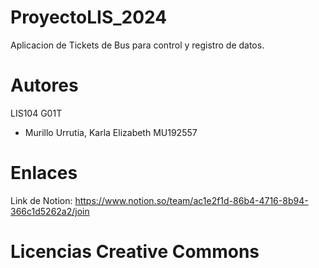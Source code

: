 # ProyectoLIS_2024
Aplicacion de Tickets de Bus para control y registro de datos.

# Autores
LIS104 G01T
- Murillo Urrutia, Karla Elizabeth MU192557

# Enlaces 
Link de Notion: https://www.notion.so/team/ac1e2f1d-86b4-4716-8b94-366c1d5262a2/join


# Licencias Creative Commons
